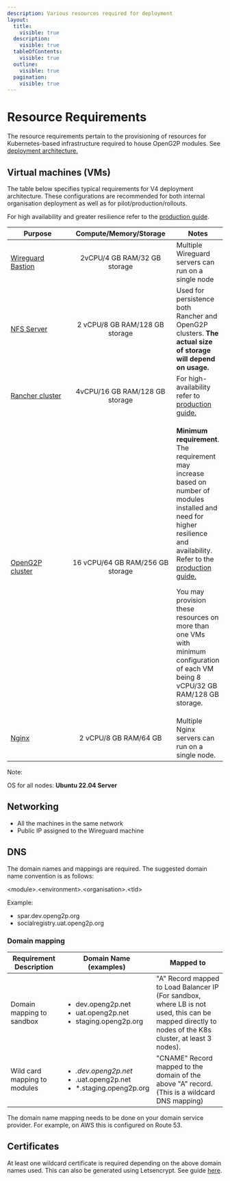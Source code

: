 ```yaml
---
description: Various resources required for deployment
layout:
  title:
    visible: true
  description:
    visible: true
  tableOfContents:
    visible: true
  outline:
    visible: true
  pagination:
    visible: true
---
```


# Resource Requirements

The resource requirements pertain to the provisioning of resources for Kubernetes-based infrastructure required to house OpenG2P modules. See [deployment architecture.](./)

## Virtual machines (VMs)

The table below specifies typical requirements for V4 deployment architecture. These configurations are recommended for both internal organisation deployment as well as for pilot/production/rollouts.&#x20;

For high availability and greater resilience refer to the [production guide](production.md).

<table><thead><tr><th width="150">Purpose</th><th width="239" align="center">Compute/Memory/Storage</th><th>Notes</th></tr></thead><tbody><tr><td><a href="base-infrastructure/wireguard-bastion/">Wireguard Bastion</a></td><td align="center">2vCPU/4 GB RAM/32 GB storage</td><td>Multiple Wireguard servers can run on a single node</td></tr><tr><td><a href="base-infrastructure/nfs-server.md">NFS Server</a></td><td align="center">2 vCPU/8 GB RAM/128 GB storage</td><td>Used for persistence both Rancher and OpenG2P clusters. <strong>The actual size of storage will depend on usage.</strong></td></tr><tr><td><a href="base-infrastructure/rancher.md">Rancher cluster</a></td><td align="center">4vCPU/16 GB RAM/128 GB storage</td><td>For high-availability<a href="https://ranchermanager.docs.rancher.com/getting-started/installation-and-upgrade#high-availability-kubernetes-install-with-the-helm-cli"> </a>refer to <a href="production.md">production guide.</a></td></tr><tr><td><a href="base-infrastructure/openg2p-cluster/">OpenG2P cluster</a></td><td align="center">16 vCPU/64 GB RAM/256 GB storage</td><td><p><strong>Minimum requirement</strong>. The requirement may increase based on number of modules installed and need for higher resilience and availability. Refer to the <a href="production.md">production guide.</a></p><p>You may provision these resources on more than one VMs with minimum configuration of each VM being 8 vCPU/32 GB RAM/128 GB storage. </p></td></tr><tr><td><a href="base-infrastructure/load-balancer/nginx.md">Nginx</a></td><td align="center">2 vCPU/8 GB RAM/64 GB</td><td>Multiple Nginx servers can run on a single node.</td></tr></tbody></table>

Note:

OS for all nodes:  **Ubuntu 22.04 Server**

## Networking&#x20;

* All the machines in the same network
* Public IP assigned to the Wireguard machine

## DNS&#x20;

The domain names and mappings are required.  The suggested domain name convention is as follows:

\<module>.\<environment>.\<organisation>.\<tld>

Example:&#x20;

* spar.dev.openg2p.org
* socialregistry.uat.openg2p.org

### Domain mapping

| Requirement Description      | Domain Name (examples)                                                                      | Mapped to                                                                                                                                             |
| ---------------------------- | ------------------------------------------------------------------------------------------- | ----------------------------------------------------------------------------------------------------------------------------------------------------- |
| Domain mapping to sandbox    | <ul><li>dev.openg2p.net</li><li>uat.openg2p.net</li><li>staging.openg2p.org</li></ul>       | "A" Record mapped to Load Balancer IP (For sandbox, where LB is not used, this can be mapped directly to nodes of the K8s cluster, at least 3 nodes). |
| Wild card mapping to modules | <ul><li>*.dev.openg2p.net</li><li>*.uat.openg2p.net</li><li>*.staging.openg2p.org</li></ul> | "CNAME" Record mapped to the domain of the above "A" record. (This is a wildcard DNS mapping)                                                         |

The domain name mapping needs to be done on your domain service provider.  For example, on AWS this is configured on Route 53.

## Certificates

At least one wildcard certificate is required depending on the above domain names used. This can also be generated using Letsencrypt.  See guide [here](deployment-guide/ssl-certificates-using-letsencrypt.md).
